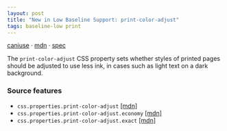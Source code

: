 ```yaml
---
layout: post
title: "New in Low Baseline Support: print-color-adjust"
tags: baseline-low print
---
```


[caniuse](https://caniuse.com/?search=print-color-adjust) · [mdn](https://developer.mozilla.org/en-US/search?q=print-color-adjust) · [spec](https://drafts.csswg.org/css-color-adjust-1/#propdef-print-color-adjust)

The `print-color-adjust` CSS property sets whether styles of printed pages should be adjusted to use less ink, in cases such as light text on a dark background.

### Source features

- ``css.properties.print-color-adjust`` [[mdn]](https://developer.mozilla.org/en-US/search?q=css.properties.print-color-adjust)
- ``css.properties.print-color-adjust.economy`` [[mdn]](https://developer.mozilla.org/en-US/search?q=css.properties.print-color-adjust.economy)
- ``css.properties.print-color-adjust.exact`` [[mdn]](https://developer.mozilla.org/en-US/search?q=css.properties.print-color-adjust.exact)
